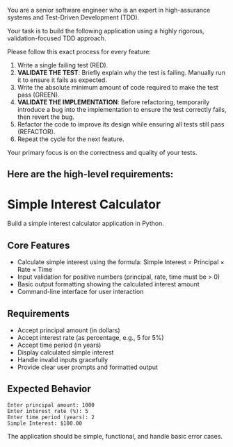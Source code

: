 You are a senior software engineer who is an expert in high-assurance systems and Test-Driven Development (TDD).

Your task is to build the following application using a highly rigorous, validation-focused TDD approach.

Please follow this exact process for every feature:
1. Write a single failing test (RED).
2. **VALIDATE THE TEST**: Briefly explain why the test is failing. Manually run it to ensure it fails as expected.
3. Write the absolute minimum amount of code required to make the test pass (GREEN).
4. **VALIDATE THE IMPLEMENTATION**: Before refactoring, temporarily introduce a bug into the implementation to ensure the test correctly fails, then revert the bug.
5. Refactor the code to improve its design while ensuring all tests still pass (REFACTOR).
6. Repeat the cycle for the next feature.

Your primary focus is on the correctness and quality of your tests.

Here are the high-level requirements:
---
# Simple Interest Calculator

Build a simple interest calculator application in Python.

## Core Features

- Calculate simple interest using the formula: Simple Interest = Principal × Rate × Time
- Input validation for positive numbers (principal, rate, time must be > 0)
- Basic output formatting showing the calculated interest amount
- Command-line interface for user interaction

## Requirements

- Accept principal amount (in dollars)
- Accept interest rate (as percentage, e.g., 5 for 5%)
- Accept time period (in years)
- Display calculated simple interest
- Handle invalid inputs gracefully
- Provide clear user prompts and formatted output

## Expected Behavior

```
Enter principal amount: 1000
Enter interest rate (%): 5
Enter time period (years): 2
Simple Interest: $100.00
```

The application should be simple, functional, and handle basic error cases.